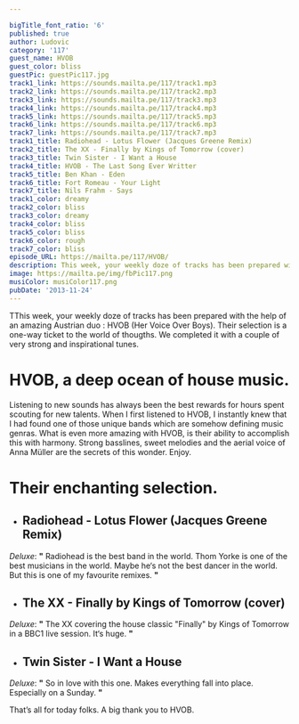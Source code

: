 ```yaml
---

bigTitle_font_ratio: '6'
published: true
author: Ludovic
category: '117'
guest_name: HVOB
guest_color: bliss
guestPic: guestPic117.jpg
track1_link: https://sounds.mailta.pe/117/track1.mp3
track2_link: https://sounds.mailta.pe/117/track2.mp3
track3_link: https://sounds.mailta.pe/117/track3.mp3
track4_link: https://sounds.mailta.pe/117/track4.mp3
track5_link: https://sounds.mailta.pe/117/track5.mp3
track6_link: https://sounds.mailta.pe/117/track6.mp3
track7_link: https://sounds.mailta.pe/117/track7.mp3
track1_title: Radiohead - Lotus Flower (Jacques Greene Remix)
track2_title: The XX - Finally by Kings of Tomorrow (cover)
track3_title: Twin Sister - I Want a House
track4_title: HVOB - The Last Song Ever Writter
track5_title: Ben Khan - Eden
track6_title: Fort Romeau - Your Light
track7_title: Nils Frahm - Says
track1_color: dreamy
track2_color: bliss
track3_color: dreamy
track4_color: bliss
track5_color: bliss
track6_color: rough
track7_color: bliss
episode_URL: https://mailta.pe/117/HVOB/
description: This week, your weekly doze of tracks has been prepared with the help of an amazing Austrian duo HVOB (Her Voice Over Boys). Their selection is a one-way ticket to the world of thougths. We completed it with a couple of very strong and inspirational tunes.
image: https://mailta.pe/img/fbPic117.png
musiColor: musiColor117.png
pubDate: '2013-11-24'
---
```

TThis week, your weekly doze of tracks has been prepared with the help of an amazing Austrian duo : HVOB (Her Voice Over Boys). Their selection is a one-way ticket to the world of thougths. We completed it with a couple of very strong and inspirational tunes.

# HVOB, a deep ocean of house music.

Listening to new sounds has always been the best rewards for hours spent scouting for new talents. When I first listened to HVOB, I instantly knew that I had found one of those unique bands which are somehow defining music genras. What is even more amazing with HVOB, is their ability to accomplish this with harmony. Strong basslines, sweet melodies and the aerial voice of Anna Müller are the secrets of this wonder. Enjoy.

# Their enchanting selection.

+ ## Radiohead - Lotus Flower (Jacques Greene Remix)
_Deluxe_: **"** Radiohead is the best band in the world. Thom Yorke is one of the best musicians in the world. Maybe he‘s not the best dancer in the world. But this is one of my favourite remixes. **"** 

+ ## The XX - Finally by Kings of Tomorrow (cover)
_Deluxe_: **"** The XX covering the house classic "Finally" by Kings of Tomorrow in a BBC1 live session. It‘s huge. **"** 

+ ## Twin Sister - I Want a House
_Deluxe_: **"** So in love with this one. Makes everything fall into place. Especially on a Sunday. **"** 


That’s all for today folks. A big thank you to HVOB.
